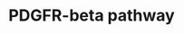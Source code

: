 ---
annotations:
- id: PW:0000605
  parent: disease pathway
  type: Pathway Ontology
  value: cancer pathway
- id: PW:0000003
  parent: signaling pathway
  type: Pathway Ontology
  value: signaling pathway
- id: PW:0000607
  parent: disease pathway
  type: Pathway Ontology
  value: ovarian cancer pathway
- id: DOID:2394
  parent: disease of cellular proliferation
  type: Disease Ontology
  value: ovarian cancer
authors:
- Khanspers
- AlexanderPico
- Fehrhart
citedin:
- link: PMC9646470
  title: Clinical improvement of DM1 patients reflected by reversal of disease-induced
    gene expression in blood (2022)
communities:
- CPTAC
description: 'Simplified PDGFR-beta pathway, based on figure 7B from [Zhang et al](https://www.ncbi.nlm.nih.gov/pubmed/27372738).   Platelet-derived
  growth factor receptors (PDGFR) are cell surface tyrosine kinase receptors for members
  of the platelet-derived growth factor (PDGF) family. PDGF subunits -A and -B are
  important factors regulating cell proliferation, cellular differentiation, cell
  growth, development and many diseases including cancer. There are two forms of the
  PDGFR, alpha and beta each encoded by a different gene. Depending on which growth
  factor is bound, PDGFR homo- or heterodimerizes.  Source: [Wikipedia](https://en.wikipedia.org/wiki/Platelet-derived_growth_factor_receptor)
  Protein phosphorylation sites were added based on information from PhosphoSitePlus
  (R), www.phosphosite.org.'
last-edited: 2025-02-27
ndex: ef4afa7a-8b68-11eb-9e72-0ac135e8bacf
organisms:
- Homo sapiens
redirect_from:
- /index.php/Pathway:WP3972
- /instance/WP3972
- /instance/WP3972_r137057
revision: r137057
schema-jsonld:
- '@context': https://schema.org/
  '@id': https://wikipathways.github.io/pathways/WP3972.html
  '@type': Dataset
  creator:
    '@type': Organization
    name: WikiPathways
  description: 'Simplified PDGFR-beta pathway, based on figure 7B from [Zhang et al](https://www.ncbi.nlm.nih.gov/pubmed/27372738).   Platelet-derived
    growth factor receptors (PDGFR) are cell surface tyrosine kinase receptors for
    members of the platelet-derived growth factor (PDGF) family. PDGF subunits -A
    and -B are important factors regulating cell proliferation, cellular differentiation,
    cell growth, development and many diseases including cancer. There are two forms
    of the PDGFR, alpha and beta each encoded by a different gene. Depending on which
    growth factor is bound, PDGFR homo- or heterodimerizes.  Source: [Wikipedia](https://en.wikipedia.org/wiki/Platelet-derived_growth_factor_receptor)
    Protein phosphorylation sites were added based on information from PhosphoSitePlus
    (R), www.phosphosite.org.'
  keywords:
  - ELK1
  - ERK1
  - FOS
  - GRB1
  - GRB2
  - HRAS
  - JAK1
  - JAK2
  - JNK1
  - JNKK1
  - JUN
  - MEK1
  - MEKK
  - PDGFRB
  - PIK3CA
  - PKR
  - PLCG1
  - PRKCA
  - PRKCB
  - RAF1
  - RASA1
  - SHC1
  - SOS1
  - SRF
  - STAT1
  - STAT3
  - STAT5A
  - STAT5B
  - STAT6
  license: CC0
  name: PDGFR-beta pathway
seo: CreativeWork
title: PDGFR-beta pathway
wpid: WP3972
---